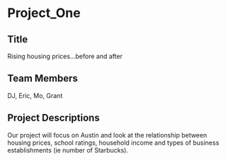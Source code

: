# Project_One

## Title
Rising housing prices...before and after

## Team Members
DJ, Eric, Mo, Grant

## Project Descriptions
Our project will focus on Austin and look at the relationship between housing prices, school ratings, household income and types of business establishments (ie number of Starbucks). 
